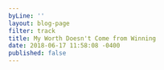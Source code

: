```yaml
---
byLine: ''
layout: blog-page
filter: track
title: My Worth Doesn't Come from Winning
date: 2018-06-17 11:58:08 -0400
published: false
---
```

